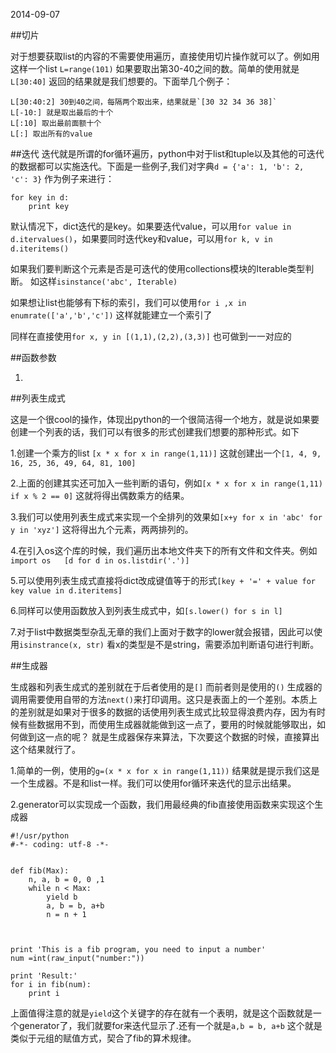 2014-09-07

##切片

对于想要获取list的内容的不需要使用遍历，直接使用切片操作就可以了。例如用这样一个list `L=range(101)` 如果要取出第30-40之间的数。简单的使用就是
`L[30:40]` 返回的结果就是我们想要的。下面举几个例子：

	L[30:40:2] 30到40之间，每隔两个取出来，结果就是`[30 32 34 36 38]`
	L[-10:] 就是取出最后的十个
	L[:10] 取出最前面额十个
	L[:] 取出所有的value

##迭代
迭代就是所谓的for循环遍历，python中对于list和tuple以及其他的可迭代的数据都可以实施迭代。下面是一些例子,我们对字典`d = {'a': 1, 'b': 2, 'c': 3}`
作为例子来进行：

	for key in d:
		print key

默认情况下，dict迭代的是key。如果要迭代value，可以用`for value in d.itervalues()`，如果要同时迭代key和value，可以用`for k, v in d.iteritems()`

如果我们要判断这个元素是否是可迭代的使用collections模块的Iterable类型判断。 如这样`isinstance('abc', Iterable)`

如果想让list也能够有下标的索引，我们可以使用`for i ,x in enumrate(['a','b','c'])` 这样就能建立一个索引了

同样在直接使用`for x, y in [(1,1),(2,2),(3,3)]` 也可做到一一对应的


##函数参数

1.


##列表生成式

这是一个很cool的操作，体现出python的一个很简洁得一个地方，就是说如果要创建一个列表的话，我们可以有很多的形式创建我们想要的那种形式。如下

1.创建一个乘方的list `[x * x for x in range(1,11)]` 这就创建出一个`[1, 4, 9, 16, 25, 36, 49, 64, 81, 100]`

2.上面的创建其实还可加入一些判断的语句，例如`[x * x for x in range(1,11) if x % 2 == 0]` 这就将得出偶数乘方的结果。

3.我们可以使用列表生成式来实现一个全排列的效果如`[x+y for x in 'abc' for y in 'xyz']` 这将得出九个元素，两两排列的。

4.在引入os这个库的时候，我们遍历出本地文件夹下的所有文件和文件夹。例如`import os   [d for d in os.listdir('.')]` 

5.可以使用列表生成式直接将dict改成键值等于的形式`[key + '=' + value for key value in d.iteritems]`

6.同样可以使用函数放入到列表生成式中，如`[s.lower() for s in l]` 

7.对于list中数据类型杂乱无章的我们上面对于数字的lower就会报错，因此可以使用`isinstrance(x, str)` 看x的类型是不是string，需要添加判断语句进行判断。


##生成器


生成器和列表生成式的差别就在于后者使用的是`[]` 而前者则是使用的`()` 生成器的调用需要使用自带的方法`next()`来打印调用。这只是表面上的一个差别。本质上的差别就是如果对于很多的数据的话使用列表生成式比较显得浪费内存，因为有时候有些数据用不到，而使用生成器就能做到这一点了，要用的时候就能够取出，如何做到这一点的呢？ 就是生成器保存来算法，下次要这个数据的时候，直接算出这个结果就行了。

1.简单的一例，使用的`g=(x * x for x in range(1,11))` 结果就是提示我们这是一个生成器。不是和list一样。我们可以使用for循环来迭代的显示出结果。

2.generator可以实现成一个函数，我们用最经典的fib直接使用函数来实现这个生成器

	 
	#!/usr/python
	#-*- coding: utf-8 -*-


	def fib(Max):
		n, a, b = 0, 0 ,1
		while n < Max:
			yield b
			a, b = b, a+b
			n = n + 1



	print 'This is a fib program, you need to input a number'
	num =int(raw_input("number:"))

	print 'Result:'
	for i in fib(num):
		print i

上面值得注意的就是`yield`这个关键字的存在就有一个表明，就是这个函数就是一个generator了，我们就要for来迭代显示了.还有一个就是`a,b = b, a+b` 这个就是类似于元组的赋值方式，契合了fib的算术规律。


